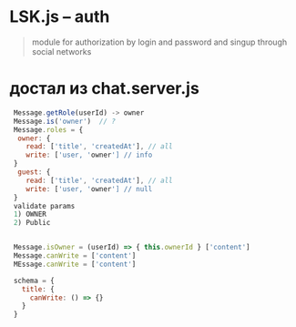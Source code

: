 # LSK.js – auth
> module for authorization by login and password and singup through social networks

# достал из chat.server.js

```js
 Message.getRole(userId) -> owner
 Message.is('owner')  // ?
 Message.roles = {
  owner: {
    read: ['title', 'createdAt'], // all
    write: ['user, 'owner'] // info
 }
  guest: {
    read: ['title', 'createdAt'], // all
    write: ['user, 'owner'] // null
 }
 validate params
 1) OWNER
 2) Public


 Message.isOwner = (userId) => { this.ownerId } ['content']
 Message.canWrite = ['content']
 MEssage.canWrite = ['content']

 schema = {
   title: {
     canWrite: () => {}
   }
 }
```
